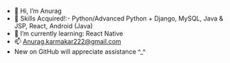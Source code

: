 - 👋 Hi, I’m Anurag
- 🤞 Skills Acquired!:- Python/Advanced Python + Django, MySQL, Java & JSP, React, Android (Java)
- 🌱 I’m currently learning: React Native
- 📫 Anurag.karmakar222@gmail.com
- New on GitHub will appreciate assistance ^_^
